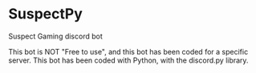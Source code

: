 # SuspectPy
Suspect Gaming discord bot


This bot is NOT "Free to use", and this bot has been coded for a specific server. This bot has been coded with Python, with the discord.py library.
